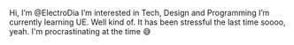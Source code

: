 Hi, I’m @ElectroDia
I’m interested in Tech, Design and Programming
I’m currently learning UE. Well kind of. It has been stressful the last time soooo, yeah. I'm procrastinating at the time 😅
